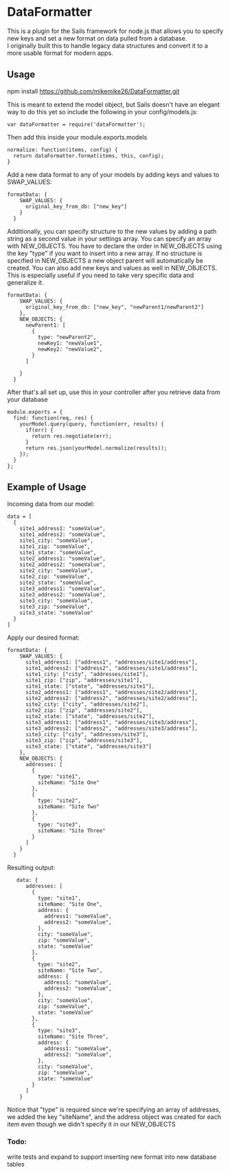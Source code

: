 # DataFormatter
This is a plugin for the Sails framework for node.js that allows you to specify new keys and set a new format on data pulled from a database.  
I originally built this to handle legacy data structures and convert it to a more usable format for modern apps.  


## Usage
npm install https://github.com/mikemike26/DataFormatter.git

This is meant to extend the model object, but Sails doesn't have an elegant way to do this yet so include the following in your config/models.js:

    var dataFormatter = require('dataFormatter');
    
Then add this inside your module.exports.models

    normalize: function(items, config) {
      return dataFormatter.format(items, this, config);
    }
    
    
Add a new data format to any of your models by adding keys and values to SWAP_VALUES:

    formatData: {
        SWAP_VALUES: {
          original_key_from_db: ["new_key"]
        }
      }
      
Additionally, you can specify structure to the new values by adding a path string as a second value in your settings array.
You can specify an array with NEW_OBJECTS.  You have to declare the order in NEW_OBJECTS using the key "type" if you want to insert into a new array.
If no structure is specified in NEW_OBJECTS a new object parent will automatically be created.
You can also add new keys and values as well in NEW_OBJECTS.  This is especially useful if you need to take very specific data and generalize it.

    formatData: {
        SWAP_VALUES: {
          original_key_from_db: ["new_key", "newParent1/newParent2"]
        },
        NEW_OBJECTS: {
          newParent1: [
            {
              type: "newParent2",
              newKey1: "newValue1",
              newKey2: "newValue2",
            }
          ]
    
        }
      }
      
After that's all set up, use this in your controller after you retrieve data from your database

    module.exports = {
      find: function(req, res) {
        yourModel.query(query, function(err, results) {
          if(err) {
            return res.negotiate(err);
          }
          return res.json(yourModel.normalize(results));
        });
      }
    };
    
## Example of Usage

Incoming data from our model:
    
    data = [
      {
        site1_address1: "someValue",
        site1_address2: "someValue",
        site1_city: "someValue",
        site1_zip: "someValue",
        site1_state: "someValue",
        site2_address1: "someValue",
        site2_address2: "someValue",
        site2_city: "someValue",
        site2_zip: "someValue",
        site2_state: "someValue",
        site3_address1: "someValue",
        site3_address2: "someValue",
        site3_city: "someValue",
        site3_zip: "someValue",
        site3_state: "someValue"
      }
    ]

Apply our desired format:

    formatData: {
        SWAP_VALUES: {
          site1_address1: ["address1", "addresses/site1/address"],
          site1_address2: ["address2", "addresses/site1/address"],
          site1_city: ["city", "addresses/site1"],
          site1_zip: ["zip", "addresses/site1"],
          site1_state: ["state", "addresses/site1"],
          site2_address1: ["address1", "addresses/site2/address"],
          site2_address2: ["address2", "addresses/site2/address"],
          site2_city: ["city", "addresses/site2"],
          site2_zip: ["zip", "addresses/site2"],
          site2_state: ["state", "addresses/site2"],
          site3_address1: ["address1", "addresses/site3/address"],
          site3_address2: ["address2", "addresses/site3/address"],
          site3_city: ["city", "addresses/site3"],
          site3_zip: ["zip", "addresses/site3"],
          site3_state: ["state", "addresses/site3"]
        },
        NEW_OBJECTS: {
          addresses: [
            {
              type: "site1",
              siteName: "Site One"
            },
            {
              type: "site2",
              siteName: "Site Two"
            },
            {
              type: "site3",
              siteName: "Site Three"
            }
          ]
        }
      }
        
Resulting output: 

       data: {
          addresses: [
            {
              type: "site1",
              siteName: "Site One",
              address: {
                address1: "someValue",
                address2: "someValue",
              },
              city: "someValue",
              zip: "someValue",
              state: "someValue"
            },
            {
              type: "site2",
              siteName: "Site Two",
              address: {
                address1: "someValue",
                address2: "someValue",
              },
              city: "someValue",
              zip: "someValue",
              state: "someValue"
            },
            {
              type: "site3",
              siteName: "Site Three",
              address: {
                address1: "someValue",
                address2: "someValue",
              },
              city: "someValue",
              zip: "someValue",
              state: "someValue"
            }
          ]
        }
        
Notice that "type" is required since we're specifying an array of addresses, we added the key "siteName", and the address object was created for each item even though we didn't specify it in our NEW_OBJECTS

### Todo: 

write tests and expand to support inserting new format into new database tables
